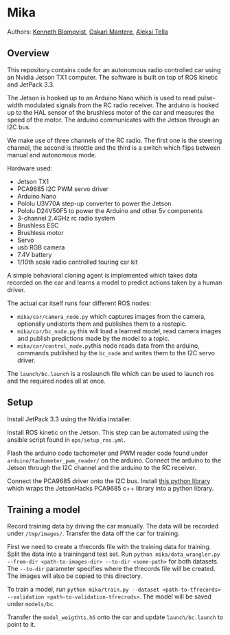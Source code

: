 
# Mika
Authors: [Kenneth Blomqvist](http://github.com/kekeblom), [Oskari Mantere](https://github.com/omantere), [Aleksi Tella](https://github.com/jormeli)

## Overview

This repository contains code for an autonomous radio controlled car using an Nvidia Jetson TX1 computer. The software is built on top of ROS kinetic and JetPack 3.3.

The Jetson is hooked up to an Arduino Nano which is used to read pulse-width modulated signals from the RC radio receiver. The arduino is hooked up to the HAL sensor of the brushless motor of the car and measures the speed of the motor. The arduino communicates with the Jetson through an I2C bus.

We make use of three channels of the RC radio. The first one is the steering channel, the second is throttle and the third is a switch which flips between manual and autonomous mode.

Hardware used:
- Jetson TX1
- PCA9685 I2C PWM servo driver
- Arduino Nano
- Pololu U3V70A step-up converter to power the Jetson
- Pololu D24V50F5 to power the Arduino and other 5v components
- 3-channel 2.4GHz rc radio system
- Brushless ESC
- Brushless motor
- Servo
- usb RGB camera
- 7.4V battery
- 1/10th scale radio controlled touring car kit

A simple behavioral cloning agent is implemented which takes data recorded on the car and learns a model to predict actions taken by a human driver.

The actual car itself runs four different ROS nodes:
- `mika/car/camera_node.py` which captures images from the camera, optionally undistorts them and publishes them to a rostopic.
- `mika/car/bc_node.py` this will load a learned model, read camera images and publish predictions made by the model to a topic.
- `mika/car/control_node.py`this node reads data from the arduino, commands published by the `bc_node` and writes them to the I2C servo driver.

The `launch/bc.launch` is a roslaunch file which can be used to launch ros and the required nodes all at once.


## Setup

Install JetPack 3.3 using the Nvidia installer.

Install ROS kinetic on the Jetson. This step can be automated using the ansible script found in `ops/setup_ros.yml`.

Flash the arduino code tachometer and PWM reader code found under `arduino/tachometer_pwm_reader/` on the arduino. Connect the arduino to the Jetson through the I2C channel and the arduino to the RC receiver.

Connect the PCA9685 driver onto the I2C bus. Install [this python library](https://github.com/kekeblom/JHPWMDriver) which wraps the JetsonHacks PCA9685 c++ library into a python library.


## Training a model

Record training data by driving the car manually. The data will be recorded under `/tmp/images/`. Transfer the data off the car for training.

First we need to create a tfrecords file with the training data for training. Split the data into a trainingand test set. Run `python mika/data_wrangler.py --from-dir <path-to-images-dir> --to-dir <some-path>` for both datasets. The `--to-dir` parameter specifies where the tfrecords file will be created. The images will also be copied to this directory.

To train a model, run `python mika/train.py --dataset <path-to-tfrecords> --validation <path-to-validation-tfrecrods>`. The model will be saved under `models/bc`.

Transfer the `model_weigthts.h5` onto the car and update `launch/bc.launch` to point to it.


